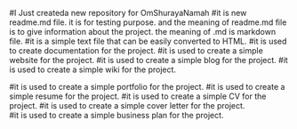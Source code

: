 #I Just createda new repository for OmShurayaNamah
#it is new readme.md file. it is for testing purpose. and the meaning of readme.md file is to give information about the project.
the meaning of .md is markdown file.
#it is a simple text file that can be easily converted to HTML.
#it is used to create documentation for the project.
#it is used to create a simple website for the project. 
#it is used to create a simple blog for the project.
#it is used to create a simple wiki for the project.

#it is used to create a simple portfolio for the project.
#it is used to create a simple resume for the project.
#it is used to create a simple CV for the project.
#it is used to create a simple cover letter for the project.    
#it is used to create a simple business plan for the project.